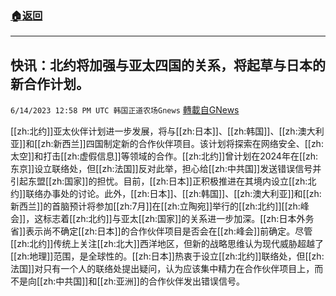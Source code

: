 ###  [:house:返回](README.md)
---


## 快讯：北约将加强与亚太四国的关系，将起草与日本的新合作计划。
`6/14/2023 12:58 PM UTC 韩国正道农场Gnews` [轉載自GNews](https://gnews.org/articles/1382771)

[[zh:北约]]亚太伙伴计划进一步发展，将与[[zh:日本]]、[[zh:韩国]]、[[zh:澳大利亚]]和[[zh:新西兰]]四国制定新的合作伙伴项目。该计划将探索在网络安全、[[zh:太空]]和打击[[zh:虚假信息]]等领域的合作。[[zh:北约]]曾计划在2024年在[[zh:东京]]设立联络处，但[[zh:法国]]反对此举，担心给[[zh:中共国]]发送错误信号并引起东盟[[zh:国家]]的担忧。目前，[[zh:日本]]正积极推进在其境内设立[[zh:北约]]联络办事处的讨论。此外，[[zh:日本]]、[[zh:韩国]]、[[zh:澳大利亚]]和[[zh:新西兰]]的首脑预计将参加[[zh:7月]]在[[zh:立陶宛]]举行的[[zh:北约]][[zh:峰会]]，这标志着[[zh:北约]]与亚太[[zh:国家]]的关系进一步加深。[[zh:日本外务省]]表示尚不确定[[zh:日本]]的合作伙伴项目是否会在[[zh:峰会]]前确定。尽管[[zh:北约]]传统上关注[[zh:北大]]西洋地区，但新的战略思维认为现代威胁超越了[[zh:地理]]范围，是全球性的。[[zh:日本]]热衷于设立[[zh:北约]]联络处，但[[zh:法国]]对只有一个人的联络处提出疑问，认为应该集中精力在合作伙伴项目上，而不是向[[zh:中共国]]和[[zh:亚洲]]的合作伙伴发出错误信号。
